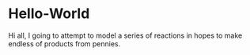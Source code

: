 # Hello-World
Hi all, I going to attempt to model a series of reactions in hopes to make endless of products from pennies.
